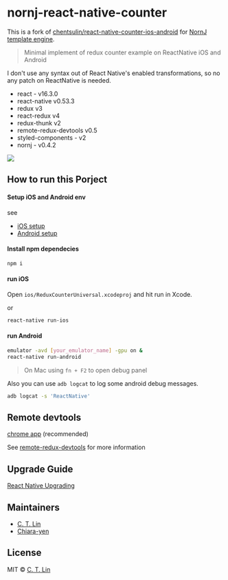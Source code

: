 # nornj-react-native-counter

This is a fork of [chentsulin/react-native-counter-ios-android](https://github.com/chentsulin/react-native-counter-ios-android) for [NornJ template engine](https://github.com/joe-sky/nornj).

> Minimal implement of redux counter example on ReactNative iOS and Android

I don't use any syntax out of React Native's enabled transformations, so no any patch on ReactNative is needed.

- react - v16.3.0
- react-native v0.53.3
- redux v3
- react-redux v4
- redux-thunk v2
- remote-redux-devtools v0.5
- styled-components - v2
- nornj - v0.4.2

![](https://cloud.githubusercontent.com/assets/8992046/15353674/c28f295e-1d1c-11e6-8168-5b17841e2b18.png)

## How to run this Porject

#### Setup iOS and Android env

see

- [iOS setup](https://facebook.github.io/react-native/docs/getting-started.html#ios-setup)
- [Android setup](https://facebook.github.io/react-native/docs/android-setup.html#content)

#### Install npm dependecies

```sh
npm i
```

#### run iOS

Open `ios/ReduxCounterUniversal.xcodeproj` and hit run in Xcode.

or

```sh
react-native run-ios
```


#### run Android

```sh
emulator -avd [your_emulator_name] -gpu on &
react-native run-android
```

> On Mac using `fn + F2` to open debug panel

Also you can use `adb logcat` to log some android debug messages.

```sh
adb logcat -s 'ReactNative'
```

## Remote devtools

[chrome app](https://chrome.google.com/webstore/detail/remotedev/faicmgpfiaijcedapokpbdejaodbelph) (recommended)

See [remote-redux-devtools](https://github.com/zalmoxisus/remote-redux-devtools) for more information

## Upgrade Guide

[React Native Upgrading](http://facebook.github.io/react-native/docs/upgrading.html)

## Maintainers

- [C. T. Lin](https://github.com/chentsulin)
- [Chiara-yen](https://github.com/Chiara-yen)


## License
MIT © [C. T. Lin](https://github.com/chentsulin)
